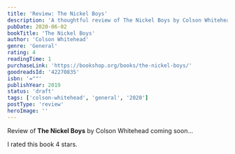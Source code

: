 ```yaml
---
title: 'Review: The Nickel Boys'
description: 'A thoughtful review of The Nickel Boys by Colson Whitehead'
pubDate: 2020-06-02
bookTitle: 'The Nickel Boys'
author: 'Colson Whitehead'
genre: 'General'
rating: 4
readingTime: 1
purchaseLink: 'https://bookshop.org/books/the-nickel-boys/'
goodreadsId: '42270835'
isbn: '=""'
publishYear: 2019
status: 'draft'
tags: ['colson-whitehead', 'general', '2020']
postType: 'review'
heroImage: ''
---
```


Review of **The Nickel Boys** by Colson Whitehead coming soon...

I rated this book 4 stars.
